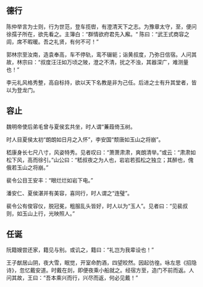 
## 德行

陈仲举言为士则，行为世范，登车揽辔，有澄清天下之志。为豫章太守，至，便问徐孺子所在，欲先看之。主簿白：“群情欲府君先入廨。“ 陈曰：“武王式商容之闾，席不暇暖。吾之礼贤，有何不可！”


郭林宗至汝南，造袁奉高，车不停轨，鸾不辍轭；诣黄叔度，乃弥日信宿。人问其故，林宗曰：“叔度汪汪如万顷之陂，澄之不清，扰之不浊，其器深广，难测量也！”


李元礼风格秀整，高自标持，欲以天下名教是非为己任。后进之士有升其堂者，皆以为登龙门。


## 容止


魏明帝使后弟毛曾与夏侯玄共坐，时人谓“蒹葭倚玉树。


时人目夏侯太初“朗朗如日月之入怀”，李安国“颓唐如玉山之将崩”。


嵇康身长七尺八寸，风姿特秀。见者叹曰：“萧萧肃肃，爽朗清举。”或云：“肃肃如松下风，高而徐引。”山公曰：“嵇叔夜之为人也，岩岩若孤松之独立；其醉也，傀俄若玉山之将崩。”


裴令公目王安丰：“眼烂烂如岩下电。”


潘安仁、夏侯湛并有美容，喜同行，时人谓之“连璧”。


裴令公有俊容仪，脱冠冕，粗服乱头皆好，时人以为“玉人”。见者曰：“见裴叔则，如玉山上行，光映照人。”


## 任诞

阮籍嫂尝还家，籍见与别。或讥之，籍曰：“礼岂为我辈设也！”


王子猷居山阴，夜大雪，眠觉，开室命酌酒，四望皎然。因起彷徨。咏左思《招隐诗》，忽忆戴安道。时戴在剡，即便夜乘小船就之。经宿方至，造门不前而返。人问其故，王曰：“吾本乘兴而行，兴尽而返，何必见戴！”

